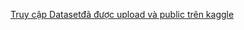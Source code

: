 [Truy cập Datasetđã được upload và public trên kaggle](https://www.kaggle.com/datasets/lamtruong1594/car-cs114)
